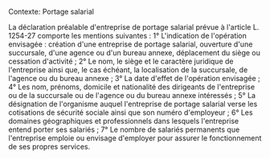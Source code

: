 Contexte: Portage salarial

La déclaration préalable d'entreprise de portage salarial prévue à l'article L. 1254-27 comporte les mentions suivantes : 1° L'indication de l'opération envisagée : création d'une entreprise de portage salarial, ouverture d'une succursale, d'une agence ou d'un bureau annexe, déplacement du siège ou cessation d'activité ; 2° Le nom, le siège et le caractère juridique de l'entreprise ainsi que, le cas échéant, la localisation de la succursale, de l'agence ou du bureau annexe ; 3° La date d'effet de l'opération envisagée ; 4° Les nom, prénoms, domicile et nationalité des dirigeants de l'entreprise ou de la succursale ou de l'agence ou du bureau annexe intéressés ; 5° La désignation de l'organisme auquel l'entreprise de portage salarial verse les cotisations de sécurité sociale ainsi que son numéro d'employeur ; 6° Les domaines géographiques et professionnels dans lesquels l'entreprise entend porter ses salariés ; 7° Le nombre de salariés permanents que l'entreprise emploie ou envisage d'employer pour assurer le fonctionnement de ses propres services.